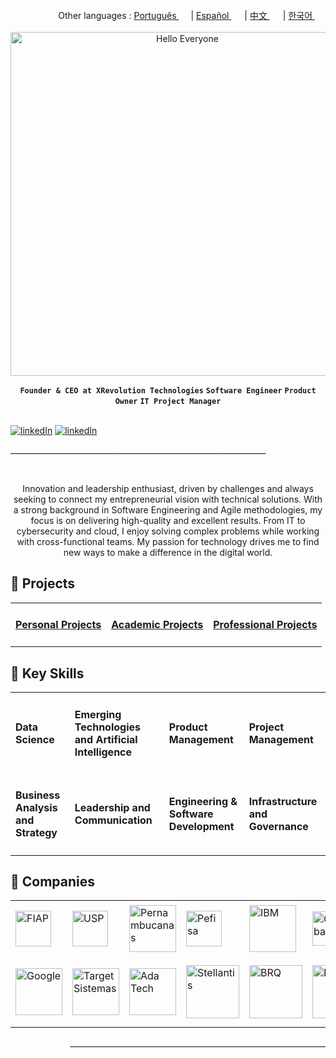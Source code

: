 <div align="right">
   Other languages : <a href="https://github.com/LlynS2/LLYNS2/tree/Português" target="_blank">Português <img src="https://github.com/user-attachments/assets/fa0289cd-3feb-4b62-a6b5-19d80a95a50c" width="15"></a> | <a href="https://github.com/LlynS2/LLYNS2/tree/Español" target="_blank">Español <img src="https://github.com/user-attachments/assets/0a4eb85c-cd21-43fc-bd98-7c1042f7b08e" width="17"></a> | <a href="https://github.com/LlynS2/LLYNS2/tree/中文" target="_blank">中文 <img src="https://github.com/user-attachments/assets/e3939437-846c-452f-b2a8-ec4dc394d7d9" width="17"></a> | <a href="https://github.com/LlynS2/LLYNS2/tree/한국어" target="_blank">한국어 <img src="https://github.com/user-attachments/assets/5f6886c4-4a79-49b7-b33c-053e1b7ba8c4" width="17"></a>
</div><br>

<div align="center">
   <img src="https://github.com/user-attachments/assets/b5fe7caa-b87d-4d28-b075-c76b1cd4efee" alt="Hello Everyone" width="550">
</div>

<div align="center">
   
   **`Founder & CEO at XRevolution Technologies`** **`Software Engineer`** **`Product Owner`** **`IT Project Manager`**
   
</div><br> 

<div align="left">
   <a href="https://www.linkedin.com/in/hevellyn-mc-frei-mba-079020219/"><img alt="linkedIn" src="https://custom-icon-badges.demolab.com/badge/-Professional LinkedIn-pink?style=for-the-badge&logo=linkedin"/></a>
   <a href="https://www.linkedin.com/company/xrevolution-technologies/"><img alt="linkedIn" src="https://custom-icon-badges.demolab.com/badge/-Business LinkedIn-cyan?style=for-the-badge&logo=linkedin"/></a>
   <p>________________________________________________________________</p>
</div><br>

<div align="center">
  <p>Innovation and leadership enthusiast, driven by challenges and always seeking to connect my entrepreneurial vision with technical solutions. With a strong background in Software Engineering and Agile methodologies, my focus is on delivering high-quality and excellent results. 
     From IT to cybersecurity and cloud, I enjoy solving complex problems while working with cross-functional teams. My passion for technology drives me to find new ways to make a difference in the digital world.</p>
</div>
<div>
    <h2>📝 Projects</h2>
   <table align="center">
    <tbody>
        <tr>
            <td><h4><a href="https://github.com/LlynS2/Personal-Projects" target="_blank">Personal Projects</h4></a></td>
            <td><h4><a href="https://github.com/LlynS2/Academic-Projects" target="_blank">Academic Projects</h4></a></td>
            <td><h4><a href="https://github.com/LlynS2/Professional-Projects" target="_blank">Professional Projects</h4></a></td>
        </tr>
    </tbody>
 </table>
</div>
<div>
  <h2>💎 Key Skills</h2>  
<table>
    <tbody>
        <tr>
            <td><h4>Data Science</h4></td>
            <td><h4>Emerging Technologies and Artificial Intelligence</h4></td>
            <td><h4>Product Management</h4></td>
            <td><h4>Project Management</h4></td>
        </tr>
        <tr>
          <td><h4>Business Analysis and Strategy</h4></td>
            <td><h4>Leadership and Communication</h4></td>
            <td><h4>Engineering & Software Development</h4></td>
            <td><h4>Infrastructure and Governance</h4></td>
        </tr>
    </tbody>
 </table>
</div>
<div>
<h2>💼 Companies</h2>
  <table>
    <tbody>
      <tr>
        <td><img src="https://github.com/user-attachments/assets/25d8d17c-e721-4885-a8b9-c41ed10bbacf" alt="FIAP" width="57"></td>
        <td><img src="https://github.com/user-attachments/assets/bbd53888-0feb-44d1-a882-eb7047924402" alt="USP" width="57"></td>
        <td><img src="https://github.com/user-attachments/assets/371788ba-379a-464f-980e-3265221fcca8" alt="Pernambucanas" width="75"></td>
        <td><img src="https://github.com/user-attachments/assets/ec8dcdc6-f30c-4276-a032-da2fb459908e" alt="Pefisa" width="57"></td>
        <td><img src="https://github.com/user-attachments/assets/4d043c02-2fb4-4042-a2c4-41219c214373" alt="IBM" width="75"></td>
        <td><img src="https://github.com/user-attachments/assets/96987f7c-8781-4664-a089-b25485e197f5" alt="Globant" width="55"></td>
        <td><img src="https://github.com/user-attachments/assets/41616e29-7bff-4bae-8523-684ff3dd9ca1" alt="Alura" width="55"></td>
        <td><img src="https://github.com/user-attachments/assets/df9c855f-95f3-4892-adb4-508dac3655e2" alt="MIT" width="85"></td>
        <td><img src="https://github.com/user-attachments/assets/d63262db-4d9a-4e89-8bc8-7425fbb6f92a" alt="IFood" width="85"></td>
      </tr>
      <tr>
        <td><img src="https://github.com/user-attachments/assets/5841fa53-601e-46d4-b875-1efcf8652d08" alt="Google" width="75"></td>
        <td><img src="https://github.com/user-attachments/assets/c1e293ac-75d0-41d6-9143-d09715e89830" alt="Target Sistemas" width="75"></td>
        <td><img src="https://github.com/user-attachments/assets/44f293f0-c32c-42e8-a3f2-a6f692ccc408" alt="Ada Tech" width="75"></td>
        <td><img src="https://github.com/user-attachments/assets/874b4429-14cf-414e-9a84-82b1a3e5740a" alt="Stellantis" width="85"></td>
        <td><img src="https://github.com/user-attachments/assets/fd28537e-69e3-4a1a-8b56-e2658d3835bb" alt="BRQ" width="85"></td>
        <td><img src="https://github.com/user-attachments/assets/f0b68583-1b7d-44c6-bbc4-7f8aeda99b3b" alt="BAYER" width="85"></td>
        <td><img src="https://github.com/user-attachments/assets/612541d8-e2fb-4b0d-b132-c907ff819358" alt="Harvard University" width="95"></td>
        <td><img src="https://github.com/user-attachments/assets/06ac6c2d-651a-4ed5-90aa-f4aecbee5a1d" alt="Harvard Business Publishing Education" width="105"></td>
        <td><img src="https://github.com/user-attachments/assets/80cf96e3-8354-4c4d-a16a-79a55926dcfb" alt="XRevolution Technologies" width="95"></td>
      </tr>
    </tbody>
  </table>
</div>

<div align="right">
   <p>________________________________________________________________</p>
</div>
